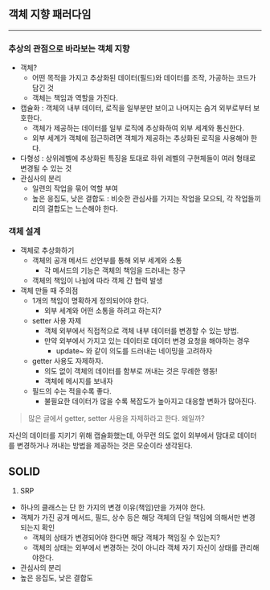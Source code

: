 ## 객체 지향 패러다임

---

### 추상의 관점으로 바라보는 객체 지향
- 객체? 
  - 어떤 목적을 가지고 추상화된 데이터(필드)와 데이터를 조작, 가공하는 코드가 담긴 것
  - 객체는 책임과 역할을 가진다.
- 캡슐화 : 객체의 내부 데이터, 로직을 일부분만 보이고 나머지는 숨겨 외부로부터 보호한다.
  - 객체가 제공하는 데이터를 일부 로직에 추상화하여 외부 세계와 통신한다.
  - 외부 세계가 객체에 접근하려면 객체가 제공하는 추상화된 로직을 사용해야 한다.
- 다형성 : 상위레벨에 추상화된 특징을 토대로 하위 레벨의 구현체들이 여러 형태로 변경될 수 있는 것
- 관심사의 분리
  - 일련의 작업을 묶어 역할 부여
  - 높은 응집도, 낮은 결합도 : 비슷한 관심사를 가지는 작업을 모으되, 각 작업들끼리의 결합도는 느슨해야 한다.

### 객체 설계
- 객체로 추상화하기
  - 객체의 공개 메서드 선언부를 통해 외부 세계와 소통 
    - 각 메서드의 기능은 객체의 책임을 드러내는 창구
  - 객체의 책임이 나뉨에 따라 객체 간 협력 발생
- 객체 만들 때 주의점
  - 1개의 책임이 명확하게 정의되어야 한다.
    - 외부 세계와 어떤 소통을 하려고 하는지?
  - setter 사용 자제
    - 객체 외부에서 직접적으로 객체 내부 데이터를 변경할 수 있는 방법.
    - 만약 외부에서 가지고 있는 데이터로 데이터 변경 요청을 해야하는 경우
      - update~ 와 같이 의도를 드러내는 네이밍을 고려하자
  - getter 사용도 자제하자.
    - 의도 없이 객체의 데이터를 함부로 꺼내는 것은 무례한 행동!
    - 객체에 메시지를 보내자
  - 필드의 수는 적을수록 좋다.
    - 불필요한 데이터가 많을 수록 복잡도가 높아지고 대응할 변화가 많아진다.

>많은 글에서 getter, setter 사용을 자제하라고 한다. 왜일까?

자신의 데이터를 지키기 위해 캡슐화했는데, 
아무런 의도 없이 외부에서 맘대로 데이터를 변경하거나 꺼내는 방법을 제공하는 것은 모순이라 생각된다.

## SOLID

1. SRP
- 하나의 클래스는 단 한 가지의 변경 이유(책임)만을 가져야 한다.
- 객체가 가진 공개 메서드, 필드, 상수 등은 해당 객체의 단일 책임에 의해서만 변경되는지 확인
  - 객체의 상태가 변경되어야 한다면 해당 객체가 책임질 수 있는지?
  - 객체의 상태는 외부에서 변경하는 것이 아니라 객체 자기 자신이 상태를 관리해야한다.
- 관심사의 분리
- 높은 응집도, 낮은 결합도